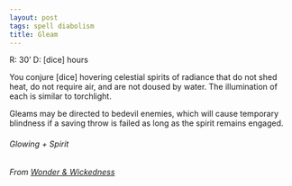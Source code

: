 ```yaml
---
layout: post
tags: spell diabolism
title: Gleam
---
```

R: 30’		D: [dice] hours

You conjure [dice] hovering celestial spirits of radiance that do not shed heat, do not require air, and are not doused by water. The illumination of each is similar to torchlight. 

Gleams may be directed to bedevil enemies, which will cause temporary blindness if a saving throw is failed as long as the spirit remains engaged.

###### Glowing + Spirit
###### From [Wonder & Wickedness](https://www.drivethrurpg.com/product/145647/Wonder--Wickedness)
